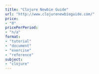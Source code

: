 ```yaml
---
title: "Clojure Newbie Guide"
url: "http://www.clojurenewbieguide.com/"
price: 
- "0"
pricePerPeriod: 
- "n/a"
format: 
- "tutorial"
- "document"
- "exercise"
- "reference"
subject: 
- "clojure"
---
```

